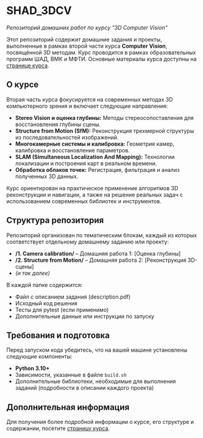 # SHAD_3DCV

_Репозиторий домашних работ по курсу "3D Computer Vision"_

Этот репозиторий содержит домашние задания и проекты, выполненные в рамках второй части курса **Computer Vision**, посвящённой 3D методам. Курс проводится в рамках образовательных программ ШАД, ВМК и МФТИ. Основные материалы курса доступны на [странице курса](https://code.mipt.ru/courses-public/cv/3d/public).

## О курсе

Вторая часть курса фокусируется на современных методах 3D компьютерного зрения и включает следующие направления:
- **Stereo Vision и оценка глубины:** Методы стереосопоставления для восстановления глубины сцены.
- **Structure from Motion (SfM):** Реконструкция трехмерной структуры из последовательностей изображений.
- **Многокамерные системы и калибровка:** Геометрия камер, калибровка и восстановление параметров.
- **SLAM (Simultaneous Localization And Mapping):** Технологии локализации и построения карт в реальном времени.
- **Обработка облаков точек:** Регистрация, фильтрация и анализ полученных 3D данных.

Курс ориентирован на практическое применение алгоритмов 3D реконструкции и навигации, а также на решение реальных задач с использованием современных библиотек и инструментов.

## Структура репозитория

Репозиторий организован по тематическим блокам, каждый из которых соответствует отдельному домашнему заданию или проекту:
- **/1. Camera calibration/** – Домашняя работа 1: [Оценка глубины]
- **/2. Structure from Motion/** – Домашняя работа 2: [Реконструкция 3D-сцены]
- *(и так далее)*

В каждой папке содержится:
- Файл с описанием задания (description.pdf)
- Исходный код решения
- Тесты для pytest (если применимо)
- Дополнительные данные или инструкции по запуску

## Требования и подготовка

Перед запуском кода убедитесь, что на вашей машине установлены следующие компоненты:
- **Python 3.10+**
- Зависимости, указанные в файле `build.sh`
- Дополнительные библиотеки, необходимые для выполнения заданий (подробности в описании каждого проекта)

## Дополнительная информация

Для получения более подробной информации о курсе, его структуре и содержании, посетите [страницу курса](https://code.mipt.ru/courses-public/cv/3d/public).

